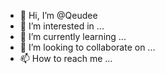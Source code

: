 - 👋 Hi, I’m @Qeudee
- 👀 I’m interested in ...
- 🌱 I’m currently learning ...
- 💞️ I’m looking to collaborate on ...
- 📫 How to reach me ...

<!---
Qeudee/Qeudee is a ✨ special ✨ repository because its `README.md` (this file) appears on your GitHub profile.
You can click the Preview link to take a look at your changes.
--->
